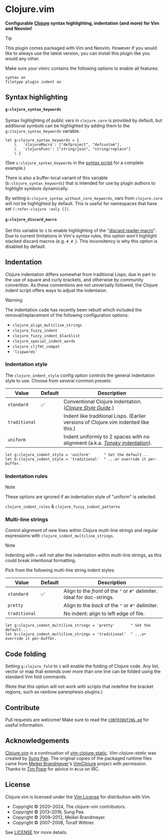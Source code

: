 # Clojure.vim

**Configurable [Clojure][] syntax highlighting, indentation (and more) for Vim and Neovim!**

<!-- TODO
- Basic insert-mode completion of special forms and public vars in
  `clojure.core`.  (Invoke with `<C-x><C-o>` or `<C-x><C-u>`.)
-->

> [!TIP]
> This plugin comes packaged with Vim and Neovim.  However if you would like to
> always use the latest version, you can install this plugin like you would any
> other.

Make sure your vimrc contains the following options to enable all features:

```vim
syntax on
filetype plugin indent on
```


## Syntax highlighting

#### `g:clojure_syntax_keywords`

Syntax highlighting of public vars in `clojure.core` is provided by default,
but additional symbols can be highlighted by adding them to the
`g:clojure_syntax_keywords` variable.

```vim
let g:clojure_syntax_keywords = {
    \   'clojureMacro': ["defproject", "defcustom"],
    \   'clojureFunc': ["string/join", "string/replace"]
    \ }
```

(See `s:clojure_syntax_keywords` in the [syntax script](syntax/clojure.vim) for
a complete example.)

There is also a buffer-local variant of this variable (`b:clojure_syntax_keywords`)
that is intended for use by plugin authors to highlight symbols dynamically.

By setting `b:clojure_syntax_without_core_keywords`, vars from `clojure.core`
will not be highlighted by default.  This is useful for namespaces that have
set `(:refer-clojure :only [])`.


#### `g:clojure_discard_macro`

Set this variable to `1` to enable highlighting of the
"[discard reader macro](https://clojure.org/guides/weird_characters#_discard)".
Due to current limitations in Vim's syntax rules, this option won't highlight
stacked discard macros (e.g. `#_#_`).  This inconsitency is why this option is
disabled by default.


## Indentation

Clojure indentation differs somewhat from traditional Lisps, due in part to the
use of square and curly brackets, and otherwise by community convention.  As
these conventions are not universally followed, the Clojure indent script
offers ways to adjust the indentaion.

> [!WARNING]
> The indentation code has recently been rebuilt which included the
> removal/replacement of the following configuration options:
>
> - `clojure_align_multiline_strings`
> - `clojure_fuzzy_indent`
> - `clojure_fuzzy_indent_blacklist`
> - `clojure_special_indent_words`
> - `clojure_cljfmt_compat`
> - `'lispwords'`


### Indentation style

The `clojure_indent_style` config option controls the general indentation style
to use.  Choose from several common presets:

| Value | Default | Description |
|-------|---------|-------------|
| `standard` | ✅ | Conventional Clojure indentation.  ([_Clojure Style Guide_](https://guide.clojure.style/).) |
| `traditional` | | Indent like traditional Lisps.  (Earlier versions of Clojure.vim indented like this.) |
| `uniform`     | | Indent uniformly to 2 spaces with no alignment (a.k.a. [_Tonsky_ indentation](https://tonsky.me/blog/clojurefmt/)). |

```vim
let g:clojure_indent_style = 'uniform'      " Set the default...
let b:clojure_indent_style = 'traditional'  " ...or override it per-buffer.
```


### Indentation rules

> [!NOTE]
> These options are ignored if an indentation style of "uniform" is selected.

`clojure_indent_rules` & `clojure_fuzzy_indent_patterns`


### Multi-line strings

Control alignment of _new_ lines within Clojure multi-line strings and regular
expressions with `clojure_indent_multiline_strings`.

> [!NOTE]
> Indenting with `=` will not alter the indentation within multi-line strings,
> as this could break intentional formatting.

Pick from the following multi-line string indent styles:

| Value | Default | Description |
|-------|---------|-------------|
| `standard` | ✅ | Align to the _front_ of the `"` or `#"` delimiter.  Ideal for doc-strings. |
| `pretty`      | | Align to the _back_ of the `"` or `#"` delimiter. |
| `traditional` | | No indent: align to left edge of file. |

```vim
let g:clojure_indent_multiline_strings = 'pretty'       " Set the default...
let b:clojure_indent_multiline_strings = 'traditional'  " ...or override it per-buffer.
```


## Code folding

Setting `g:clojure_fold` to `1` will enable the folding of Clojure code.  Any
list, vector or map that extends over more than one line can be folded using
the standard Vim fold commands.

(Note that this option will not work with scripts that redefine the bracket
regions, such as rainbow parenphesis plugins.)


## Contribute

Pull requests are welcome!  Make sure to read the
[`CONTRIBUTING.md`](CONTRIBUTING.md) for useful information.


## Acknowledgements

[Clojure.vim][] is a continuation of [vim-clojure-static][].
_Vim-clojure-static_ was created by [Sung Pae](https://github.com/guns).  The
original copies of the packaged runtime files came from
[Meikel Brandmeyer](http://kotka.de/)'s [VimClojure][] project with permission.
Thanks to [Tim Pope](https://github.com/tpope/) for advice in `#vim` on IRC.


## License

Clojure.vim is licensed under the [Vim License](http://vimdoc.sourceforge.net/htmldoc/uganda.html#license)
for distribution with Vim.

- Copyright © 2020–2024, The clojure-vim contributors.
- Copyright © 2013–2018, Sung Pae.
- Copyright © 2008–2012, Meikel Brandmeyer.
- Copyright © 2007–2008, Toralf Wittner.

See [LICENSE](https://github.com/clojure-vim/clojure.vim/blob/master/LICENSE)
for more details.


<!-- Links -->

[clojure.vim]: https://github.com/clojure-vim/clojure.vim
[vim-clojure-static]: https://github.com/guns/vim-clojure-static
[vimclojure]: https://www.vim.org/scripts/script.php?script_id=2501
[clojure]: https://clojure.org

<!-- vim: set tw=79 : -->
